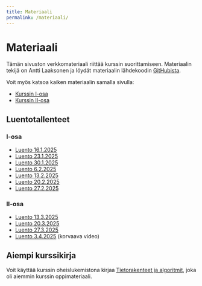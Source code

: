 ```yaml
---
title: Materiaali
permalink: /materiaali/
---
```

    
# Materiaali

Tämän sivuston verkkomateriaali riittää kurssin suorittamiseen. Materiaalin tekijä on Antti Laaksonen ja löydät materiaalin lähdekoodin [GitHubista](https://github.com/hy-tira/kevat-2025).

Voit myös katsoa kaiken materiaalin samalla sivulla:

* [Kurssin I-osa](../kaikki1)
* [Kurssin II-osa](../kaikki2)

## Luentotallenteet

### I-osa

* [Luento 16.1.2025](https://www.helsinki.fi/fi/unitube/video/b4bc417d-b153-43e8-9b65-1221bd493169)
* [Luento 23.1.2025](https://www.helsinki.fi/fi/unitube/video/7256c4e6-a742-4bd0-8ecc-ae779f7d4ca6)
* [Luento 30.1.2025](https://www.helsinki.fi/fi/unitube/video/36ea0adb-f40c-415a-a0dd-f94d77180a8c)
* [Luento 6.2.2025](https://www.helsinki.fi/fi/unitube/video/35e071c2-972e-4e91-86cb-480d6fec9eb5)
* [Luento 13.2.2025](https://www.helsinki.fi/fi/unitube/video/322564aa-3cff-409b-8edf-e7895dbda3fa)
* [Luento 20.2.2025](https://www.helsinki.fi/fi/unitube/video/ab7b2f5b-8a95-41e0-938f-9215af09c78d)
* [Luento 27.2.2025](https://www.helsinki.fi/fi/unitube/video/8c8aa00b-a7d1-411f-b5eb-085d9aa851a0)

### II-osa

* [Luento 13.3.2025](https://www.helsinki.fi/fi/unitube/video/95c230a4-e2e5-4bd6-91e3-a39eeec082ef)
* [Luento 20.3.2025](https://www.helsinki.fi/fi/unitube/video/1814b1eb-16a9-4373-957b-6be52d680156)
* [Luento 27.3.2025](https://www.helsinki.fi/fi/unitube/video/dfb574c5-f926-446f-a44e-3dd4ebd731f7)
* [Luento 3.4.2025](https://www.helsinki.fi/fi/unitube/video/defded7e-8596-4c80-bc12-d53fcecd9ada) (korvaava video)

## Aiempi kurssikirja

Voit käyttää kurssin oheislukemistona kirjaa [Tietorakenteet ja algoritmit](https://www.cs.helsinki.fi/u/ahslaaks/tirakirja/), joka oli aiemmin kurssin oppimateriaali.
